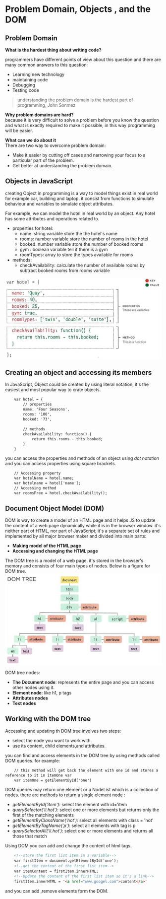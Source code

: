# Problem Domain, Objects , and the DOM

## Problem Domain

**What is the hardest thing about writing code?**

programmers have different points of view about this question and there are many common answers to this question:

* Learning new technology
* maintaining code
* Debugging
* Testing code

> understanding the problem domain is the hardest part of programming,  John Sonmez 

**Why problem domains  are hard?**  
because it is very difficult to solve a problem before you know the question and what is exactly required to make it possible, in this way programming will be easier.

**What can we do about it**  
There are two way to overcome problem domain:
* Make it easier by cutting off cases and narrowing your focus to a particular part of the problem.
* Get better at understanding the problem domain.

## Objects in JavaScript

creating Object in programming is a way  to model things exist in real world for example car, building and laptop. it consist from functions to simulate behaviour and variables to simulate object attributes.

For example, we can model the hotel in real world by an object. Any hotel has some attributes and operations related to. 
* properties for hotel:
    * name: string variable store the the hotel's name
    * rooms: number variable store the number of rooms in the hotel
    * booked: number variable store the number of booked rooms
    * gym : boolean variable tell if there is a gym 
    * roomTypes: array to store the types available for rooms
* methods:
    * checkAvailability: calculate the number of available rooms by subtract booked rooms from rooms variable

![hotel object](../img/hotel-object.PNG)

## Creating an object and accessing its members
In JavaScript, Object could be created by using literal notation, it's the easiest and most popular way to crate objects.  
```JS
    var hotel = {
        // properties 
        name: 'Four Seasons',
        rooms: '100',
        booked: '73',

        // methods
        checkAvailability: function() {
            return this.rooms - this.booked;
        }
    }
```

you can access the properties and methods of an object using *dot notation* and you can access properties using square brackets.  
```JS
    // Accessing property
    var hotelName = hotel.name;
    var hotelname = hotel['name'];
    // Accessing method
    var roomsFree = hotel.checkAvailability();
```

## Document Object Model (DOM)

DOM is way to create a model of an HTML page and it helps JS to update the content of a web page dynamically while it is in the browser window. it's neither part of HTML, nor part of JavaScript; it's a separate set of rules and implemented by all major browser maker and divided into main parts:
* **Making model of the HTML page**
* **Accessing and changing the HTML page** 

The DOM tree is a model of a web page. it's stored in the browser's memory and consists of four main types of nodes.
Below is a figure for DOM tree.  
![DOM tree](../img/DOM-tree.PNG)

DOM tree nodes:
* **The Document node**: represents the entire page and you can access other nodes using it.
* **Element node**: like h1, p tags
* **Attributes nodes**
* **Text nodes** 

## **Working with the DOM tree**
Accessing and updating th DOM tree involves two steps:
* select the node you want to work with.
* use its content, child elements,and attributes.

you can find and access elements in the DOM tree by using methods called DOM queries.
for example:
```JS  
    // this method will get back the element with one id and stores a reference to it in itemOne var
    var itemOne = getElementById('one')
``` 

DOM queries may return one element or a NodeList which is a collection of nodes. there are methods to return  a single element node :
* *getElementById('item')*: select the element with id='item
* *querySelector('li.hot')*: select one or more elements but returns only the first of the matching elements 
* *getElementByClassName('hot')*: select all elements with class = 'hot'
* *getElementByTagName('p')*: select all elements with tag is p
* *querySelectorAll('li.hot')*: select one or more elements and returns all those that match

Using DOM you can add and change the content of html tags.  
```html
    <!--store the first list item in a variable-->
    var firstItem = document.getElementById('one');
    <!--get the content of the first list item-->
    var itemContent = firstItem.innerHTML;
    <!--Update the content of the first list item so it's a link-->
    firstItem.innerHTML = '<a href="www.googel.com">content</a>' 
```

and you can add ,remove elements form the DOM.